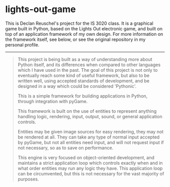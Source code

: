 # lights-out-game

This is Declan Reuschel's project for the IS 3020 class. It is a graphical game built in Python, based on the
Lights Out electronic game, and built on top of an application framework of my own design. For more information
on the framework itself, see below, or see the original repository in my personal profile.

--------

>This project is being built as a way of understanding more about Python itself, and its differences
>when compared to other languages which I have used in the past. The goal of this project is not only
>to eventually reach some kind of useful framework, but also to be written well, using accepted standards
>of development, and be designed in a way which could be considered 'Pythonic'.
>
>This is a simple framework for building applications in Python, through integration with pyGame.
>
>This framework is built on the use of entities to represent anything handling logic, rendering, input, output,
>sound, or general application controls.
>
>Entities may be given image sources for easy rendering, they may not be rendered at all. They can take
>any type of normal input accepted by pyGame, but not all entities need input, and will not request input
>if not necessary, so as to save on performance.
>
>This engine is very focused on object-oriented development, and maintains a strict application loop which controls
>exactly when and in what order entities may run any logic they have. This application loop can be circumvented,
>but this is not necessary for the vast majority of purposes.
